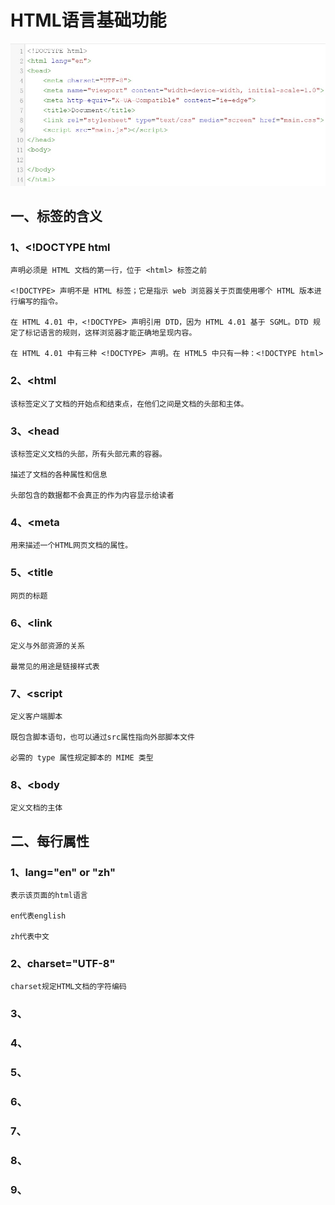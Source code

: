     
# HTML语言基础功能

![image](debugHtmlImg\html.jpg)

## 一、标签的含义

### 1、<!DOCTYPE html

    声明必须是 HTML 文档的第一行，位于 <html> 标签之前

    <!DOCTYPE> 声明不是 HTML 标签；它是指示 web 浏览器关于页面使用哪个 HTML 版本进行编写的指令。

    在 HTML 4.01 中，<!DOCTYPE> 声明引用 DTD，因为 HTML 4.01 基于 SGML。DTD 规定了标记语言的规则，这样浏览器才能正确地呈现内容。

    在 HTML 4.01 中有三种 <!DOCTYPE> 声明。在 HTML5 中只有一种：<!DOCTYPE html>

### 2、<html

    该标签定义了文档的开始点和结束点，在他们之间是文档的头部和主体。

### 3、<head

    该标签定义文档的头部，所有头部元素的容器。

    描述了文档的各种属性和信息

    头部包含的数据都不会真正的作为内容显示给读者

### 4、<meta

    用来描述一个HTML网页文档的属性。

### 5、<title

    网页的标题

### 6、<link

    定义与外部资源的关系

    最常见的用途是链接样式表

### 7、<script

    定义客户端脚本

    既包含脚本语句，也可以通过src属性指向外部脚本文件

    必需的 type 属性规定脚本的 MIME 类型

### 8、<body

    定义文档的主体

## 二、每行属性

### 1、lang="en" or "zh"

    表示该页面的html语言

    en代表english

    zh代表中文

### 2、charset="UTF-8"

    charset规定HTML文档的字符编码

### 3、

### 4、

### 5、

### 6、

### 7、

### 8、

### 9、